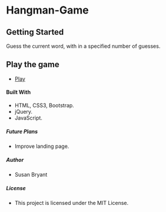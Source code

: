# Hangman-Game

## Getting Started

Guess the current word, with in a specified number of guesses.

## Play the game

* [Play](https://susanrbryant.github.io/Hangman-Game/)

#### Built With

* HTML, CSS3, Bootstrap.
* jQuery.
* JavaScript.

##### Future Plans

* Improve landing page.

##### Author

* Susan Bryant

##### License

* This project is licensed under the MIT License.